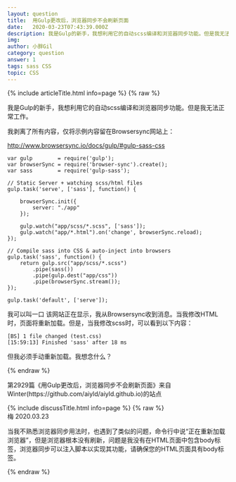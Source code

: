 ```yaml
---
layout: question
title:  用Gulp更改后，浏览器同步不会刷新页面
date:   2020-03-23T07:43:39.000Z
description: 我是Gulp的新手，我想利用它的自动scss编译和浏览器同步功能。但是我无法正常工作。我剥离了所有内容，仅将示例内容留在Browsersync网站上：...
img: 
author: 小胖Gil
category: question
answer: 1
tags: sass CSS
topic: CSS
---
```

<div class="article-root">
  <div class="article">
    {% include articleTitle.html info=page %}
    {% raw %}
    <div class="article-content"><p><font style="vertical-align: inherit;"><font style="vertical-align: inherit;">我是Gulp的新手，我想利用它的自动scss编译和浏览器同步功能。</font><font style="vertical-align: inherit;">但是我无法正常工作。</font></font></p>

<p><font style="vertical-align: inherit;"><font style="vertical-align: inherit;">我剥离了所有内容，仅将示例内容留在Browsersync网站上：</font></font></p>

<p><a href="http://www.browsersync.io/docs/gulp/#gulp-sass-css"><font style="vertical-align: inherit;"><font style="vertical-align: inherit;">http://www.browsersync.io/docs/gulp/#gulp-sass-css</font></font></a> </p>

<pre><code>var gulp        = require('gulp');<font></font>
var browserSync = require('browser-sync').create();<font></font>
var sass        = require('gulp-sass');<font></font>
<font></font>
// Static Server + watching scss/html files<font></font>
gulp.task('serve', ['sass'], function() {<font></font>
<font></font>
    browserSync.init({<font></font>
        server: "./app"<font></font>
    });<font></font>
<font></font>
    gulp.watch("app/scss/*.scss", ['sass']);<font></font>
    gulp.watch("app/*.html").on('change', browserSync.reload);<font></font>
});<font></font>
<font></font>
// Compile sass into CSS &amp; auto-inject into browsers<font></font>
gulp.task('sass', function() {<font></font>
    return gulp.src("app/scss/*.scss")<font></font>
        .pipe(sass())<font></font>
        .pipe(gulp.dest("app/css"))<font></font>
        .pipe(browserSync.stream());<font></font>
});<font></font>
<font></font>
gulp.task('default', ['serve']);<font></font>
</code></pre>

<p><font style="vertical-align: inherit;"><font style="vertical-align: inherit;">我可以叫一口 </font><font style="vertical-align: inherit;">该网站正在显示，我从Browsersync收到消息。</font><font style="vertical-align: inherit;">当我修改HTML时，页面将重新加载。</font><font style="vertical-align: inherit;">但是，当我修改scss时，可以看到以下内容：</font></font></p>

<pre><code>[BS] 1 file changed (test.css)<font></font>
[15:59:13] Finished 'sass' after 18 ms<font></font>
</code></pre>

<p><font style="vertical-align: inherit;"><font style="vertical-align: inherit;">但我必须手动重新加载。</font><font style="vertical-align: inherit;">我想念什么？</font></font></p></div>
    {% endraw %}
  </div>
  <p class="winter_mark">第2929篇《用Gulp更改后，浏览器同步不会刷新页面》来自Winter(https://github.com/aiyld/aiyld.github.io)的站点</p>
  <div class="discuss-wrapper">
    {% include discussTitle.html info=page %}
    {% raw %}
    <div class="discuss-item">
        <div class="discuss-parent">
          <div class="discuss-meta">
            <span class="discuss-user">梅</span>
            <span class="discuss-time">2020.03.23</span>
          </div>
          <div class="discuss-comment"><p><font style="vertical-align: inherit;"><font style="vertical-align: inherit;">当我不熟悉浏览器同步用法时，也遇到了类似的问题，命令行中说“正在重新加载浏览器”，但是浏览器根本没有刷新，问题是我没有在HTML页面中包含body标签，浏览器同步可以注入脚本以实现其功能，请确保您的HTML页面具有body标签。  </font></font></p></div>
        </div></div>
    {% endraw %}
  </div>
<div>
